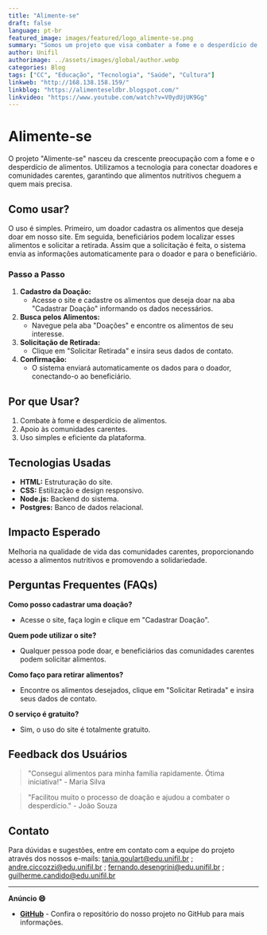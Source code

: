 ```yaml
---
title: "Alimente-se"
draft: false
language: pt-br
featured_image: images/featured/logo_alimente-se.png
summary: "Somos um projeto que visa combater a fome e o desperdício de alimentos, conectando doadores a comunidades carentes."
author: Unifil
authorimage: ../assets/images/global/author.webp
categories: Blog
tags: ["CC", "Educação", "Tecnologia", "Saúde", "Cultura"]
linkweb: "http://168.138.158.159/"
linkblog: "https://alimenteseldbr.blogspot.com/"
linkvideo: "https://www.youtube.com/watch?v=V0ydUjUK9Gg"
---
```


# Alimente-se

O projeto "Alimente-se" nasceu da crescente preocupação com a fome e o desperdício de alimentos. Utilizamos a tecnologia para conectar doadores e comunidades carentes, garantindo que alimentos nutritivos cheguem a quem mais precisa.

## Como usar?

O uso é simples. Primeiro, um doador cadastra os alimentos que deseja doar em nosso site. Em seguida, beneficiários podem localizar esses alimentos e solicitar a retirada. Assim que a solicitação é feita, o sistema envia as informações automaticamente para o doador e para o beneficiário.

### Passo a Passo

1. **Cadastro da Doação:**
   - Acesse o site e cadastre os alimentos que deseja doar na aba "Cadastrar Doação" informando os dados necessários.
2. **Busca pelos Alimentos:**
   - Navegue pela aba "Doações" e encontre os alimentos de seu interesse.
3. **Solicitação de Retirada:**
   - Clique em "Solicitar Retirada" e insira seus dados de contato.
4. **Confirmação:**
   - O sistema enviará automaticamente os dados para o doador, conectando-o ao beneficiário.

## Por que Usar?

1. Combate à fome e desperdício de alimentos.
2. Apoio às comunidades carentes.
3. Uso simples e eficiente da plataforma.

## Tecnologias Usadas

- **HTML:** Estruturação do site.
- **CSS:** Estilização e design responsivo.
- **Node.js:** Backend do sistema.
- **Postgres:** Banco de dados relacional.

## Impacto Esperado

Melhoria na qualidade de vida das comunidades carentes, proporcionando acesso a alimentos nutritivos e promovendo a solidariedade.

## Perguntas Frequentes (FAQs)

**Como posso cadastrar uma doação?**
- Acesse o site, faça login e clique em "Cadastrar Doação".

**Quem pode utilizar o site?**
- Qualquer pessoa pode doar, e beneficiários das comunidades carentes podem solicitar alimentos.

**Como faço para retirar alimentos?**
- Encontre os alimentos desejados, clique em "Solicitar Retirada" e insira seus dados de contato.

**O serviço é gratuito?**
- Sim, o uso do site é totalmente gratuito.

## Feedback dos Usuários

> "Consegui alimentos para minha família rapidamente. Ótima iniciativa!" - Maria Silva

> "Facilitou muito o processo de doação e ajudou a combater o desperdício." - João Souza

## Contato

Para dúvidas e sugestões, entre em contato com a equipe do projeto através dos nossos e-mails: tania.goulart@edu.unifil.br ; andre.ciccozzi@edu.unifil.br ; fernando.desengrini@edu.unifil.br ; guilherme.candido@edu.unifil.br

---

__Anúncio :smile:__

- __[GitHub](https://github.com/GuilhermeFerrazC/Alimente-se)__ - Confira o repositório do nosso projeto no GitHub para mais informações.
